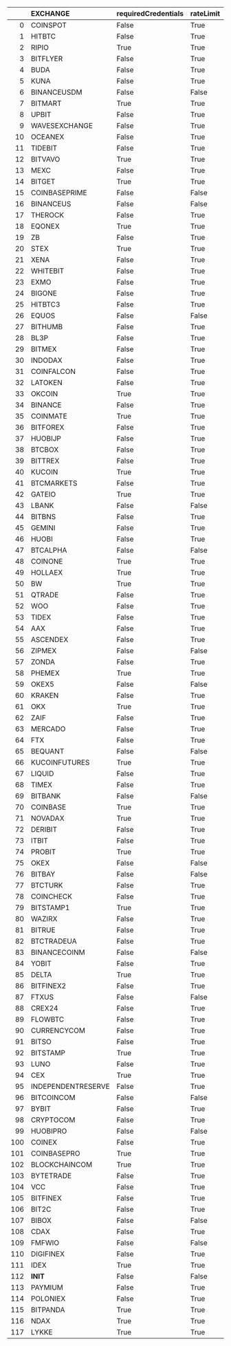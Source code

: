 |     | EXCHANGE           | requiredCredentials   | rateLimit   | has   | margin   | fetchBorrowRate   |
|----:|:-------------------|:----------------------|:------------|:------|:---------|:------------------|
|   0 | COINSPOT           | False                 | True        | True  | False    | False             |
|   1 | HITBTC             | False                 | True        | True  | False    | False             |
|   2 | RIPIO              | True                  | True        | True  | False    | False             |
|   3 | BITFLYER           | False                 | True        | True  | False    |                   |
|   4 | BUDA               | False                 | True        | True  | False    | False             |
|   5 | KUNA               | False                 | True        | True  |          |                   |
|   6 | BINANCEUSDM        | False                 | False       | False |          |                   |
|   7 | BITMART            | True                  | True        | True  |          |                   |
|   8 | UPBIT              | False                 | True        | True  |          |                   |
|   9 | WAVESEXCHANGE      | False                 | True        | True  | False    | False             |
|  10 | OCEANEX            | False                 | True        | True  | False    | False             |
|  11 | TIDEBIT            | False                 | True        | True  | False    | False             |
|  12 | BITVAVO            | True                  | True        | True  | False    | False             |
|  13 | MEXC               | False                 | True        | True  |          |                   |
|  14 | BITGET             | True                  | True        | True  | False    | False             |
|  15 | COINBASEPRIME      | False                 | False       | False | False    | False             |
|  16 | BINANCEUS          | False                 | False       | False | False    | False             |
|  17 | THEROCK            | False                 | True        | True  |          |                   |
|  18 | EQONEX             | True                  | True        | True  | False    | False             |
|  19 | ZB                 | False                 | True        | True  | True     | True              |
|  20 | STEX               | True                  | True        | True  | False    | False             |
|  21 | XENA               | False                 | True        | True  | False    | False             |
|  22 | WHITEBIT           | False                 | True        | True  |          |                   |
|  23 | EXMO               | False                 | True        | True  |          |                   |
|  24 | BIGONE             | False                 | True        | True  |          |                   |
|  25 | HITBTC3            | False                 | True        | True  |          |                   |
|  26 | EQUOS              | False                 | False       | False |          |                   |
|  27 | BITHUMB            | False                 | True        | True  | False    | False             |
|  28 | BL3P               | False                 | True        | True  | False    | False             |
|  29 | BITMEX             | False                 | True        | True  | False    |                   |
|  30 | INDODAX            | False                 | True        | True  | False    | False             |
|  31 | COINFALCON         | False                 | True        | True  | False    | False             |
|  32 | LATOKEN            | False                 | True        | True  | False    | False             |
|  33 | OKCOIN             | True                  | True        | True  |          |                   |
|  34 | BINANCE            | False                 | True        | True  | True     | True              |
|  35 | COINMATE           | True                  | True        | True  | False    | False             |
|  36 | BITFOREX           | False                 | True        | True  | False    | False             |
|  37 | HUOBIJP            | False                 | True        | True  |          |                   |
|  38 | BTCBOX             | False                 | True        | True  | False    | False             |
|  39 | BITTREX            | False                 | True        | True  | False    | False             |
|  40 | KUCOIN             | True                  | True        | True  |          | False             |
|  41 | BTCMARKETS         | False                 | True        | True  | False    | False             |
|  42 | GATEIO             | True                  | True        | True  | True     | False             |
|  43 | LBANK              | False                 | False       | True  | False    | False             |
|  44 | BITBNS             | False                 | True        | True  |          |                   |
|  45 | GEMINI             | False                 | True        | True  | False    | False             |
|  46 | HUOBI              | False                 | True        | True  | True     | True              |
|  47 | BTCALPHA           | False                 | False       | True  | False    | False             |
|  48 | COINONE            | True                  | True        | True  | False    | False             |
|  49 | HOLLAEX            | True                  | True        | True  |          | False             |
|  50 | BW                 | True                  | True        | True  |          |                   |
|  51 | QTRADE             | False                 | True        | True  | False    | False             |
|  52 | WOO                | False                 | True        | True  | True     |                   |
|  53 | TIDEX              | False                 | True        | True  | False    | False             |
|  54 | AAX                | False                 | True        | True  | False    | False             |
|  55 | ASCENDEX           | False                 | True        | True  |          |                   |
|  56 | ZIPMEX             | False                 | False       | False |          |                   |
|  57 | ZONDA              | False                 | True        | True  | False    | False             |
|  58 | PHEMEX             | True                  | True        | True  | False    | False             |
|  59 | OKEX5              | False                 | False       | False | False    | False             |
|  60 | KRAKEN             | False                 | True        | True  | True     | False             |
|  61 | OKX                | True                  | True        | True  | True     | True              |
|  62 | ZAIF               | False                 | True        | True  |          |                   |
|  63 | MERCADO            | False                 | True        | True  | False    | False             |
|  64 | FTX                | False                 | True        | True  | True     | True              |
|  65 | BEQUANT            | False                 | False       | False | True     | True              |
|  66 | KUCOINFUTURES      | True                  | True        | True  | False    | False             |
|  67 | LIQUID             | False                 | True        | True  |          |                   |
|  68 | TIMEX              | False                 | True        | True  | False    | False             |
|  69 | BITBANK            | False                 | False       | True  | False    | False             |
|  70 | COINBASE           | True                  | True        | True  | False    | False             |
|  71 | NOVADAX            | True                  | True        | True  | False    | False             |
|  72 | DERIBIT            | False                 | True        | True  | False    | False             |
|  73 | ITBIT              | False                 | True        | True  | False    | False             |
|  74 | PROBIT             | True                  | True        | True  | False    | False             |
|  75 | OKEX               | False                 | False       | False | False    | False             |
|  76 | BITBAY             | False                 | False       | False | False    | False             |
|  77 | BTCTURK            | False                 | True        | True  | False    | False             |
|  78 | COINCHECK          | False                 | True        | True  | False    | False             |
|  79 | BITSTAMP1          | True                  | True        | True  | False    | False             |
|  80 | WAZIRX             | False                 | True        | True  |          |                   |
|  81 | BITRUE             | False                 | True        | True  | False    | False             |
|  82 | BTCTRADEUA         | False                 | True        | True  | False    | False             |
|  83 | BINANCECOINM       | False                 | False       | False | False    | False             |
|  84 | YOBIT              | False                 | True        | True  | False    | False             |
|  85 | DELTA              | True                  | True        | True  |          |                   |
|  86 | BITFINEX2          | False                 | True        | True  |          |                   |
|  87 | FTXUS              | False                 | False       | True  |          |                   |
|  88 | CREX24             | False                 | True        | True  | False    | False             |
|  89 | FLOWBTC            | False                 | True        | False | False    | False             |
|  90 | CURRENCYCOM        | False                 | True        | True  | True     |                   |
|  91 | BITSO              | False                 | True        | True  | False    | False             |
|  92 | BITSTAMP           | True                  | True        | True  | False    | False             |
|  93 | LUNO               | False                 | True        | True  | False    | False             |
|  94 | CEX                | True                  | True        | True  |          |                   |
|  95 | INDEPENDENTRESERVE | False                 | True        | True  | False    | False             |
|  96 | BITCOINCOM         | False                 | False       | False | False    | False             |
|  97 | BYBIT              | False                 | True        | True  | False    | False             |
|  98 | CRYPTOCOM          | False                 | True        | True  |          |                   |
|  99 | HUOBIPRO           | False                 | False       | False |          |                   |
| 100 | COINEX             | False                 | True        | True  |          |                   |
| 101 | COINBASEPRO        | True                  | True        | True  |          |                   |
| 102 | BLOCKCHAINCOM      | True                  | True        | True  |          |                   |
| 103 | BYTETRADE          | False                 | True        | True  | False    | False             |
| 104 | VCC                | False                 | True        | True  | False    | False             |
| 105 | BITFINEX           | False                 | True        | True  |          |                   |
| 106 | BIT2C              | False                 | True        | True  | False    | False             |
| 107 | BIBOX              | False                 | False       | True  |          | False             |
| 108 | CDAX               | False                 | True        | True  |          |                   |
| 109 | FMFWIO             | False                 | False       | False |          |                   |
| 110 | DIGIFINEX          | False                 | True        | True  |          |                   |
| 111 | IDEX               | True                  | True        | True  | False    | False             |
| 112 | __INIT__           | False                 | False       | False | False    | False             |
| 113 | PAYMIUM            | False                 | True        | True  |          |                   |
| 114 | POLONIEX           | False                 | True        | True  |          |                   |
| 115 | BITPANDA           | True                  | True        | True  | False    | False             |
| 116 | NDAX               | True                  | True        | True  | False    | False             |
| 117 | LYKKE              | True                  | True        | True  | False    | False             |